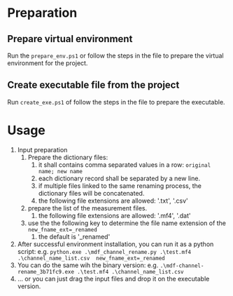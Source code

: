 # Preparation
## Prepare virtual environment

Run the ```prepare_env.ps1``` or follow the steps in the file to prepare the virtual environment for the project.

## Create executable file from the project

Run ```create_exe.ps1``` of follow the steps in the file to prepare the executable.

# Usage

1. Input preparation
	1. Prepare the dictionary files:
		1. it shall contains comma separated values in a row: ```original name; new name```
		1. each dictionary record shall be separated by a new line.
		1. if multiple files linked to the same renaming process, the dictionary files will be concatenated.
		1. the following file extensions are allowed: '.txt', '.csv'
	1. prepare the list of the measurement files.
		1. the following file extensions are allowed: '.mf4', '.dat'
	1. use the the following key to determine the file name extension of the ```new_fname_ext=_renamed```
		1. the default is '_renamed'
1. After successful environment installation, you can run it as a python script:
	e.g. ```python.exe .\mdf_channel_rename.py .\test.mf4 .\channel_name_list.csv  new_fname_ext=_renamed```
2. You can do the same wih the binary version:
	e.g. ```.\mdf-channel-rename_3b71fc9.exe .\test.mf4 .\channel_name_list.csv```
3. ... or you can just drag the input files and drop it on the executable version.
